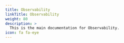 ```yaml
---
title: Observability
linkTitle: Observability
weight: 80
description: >
  This is the main documentation for Observability.
icon: fa fa-eye
---
```

